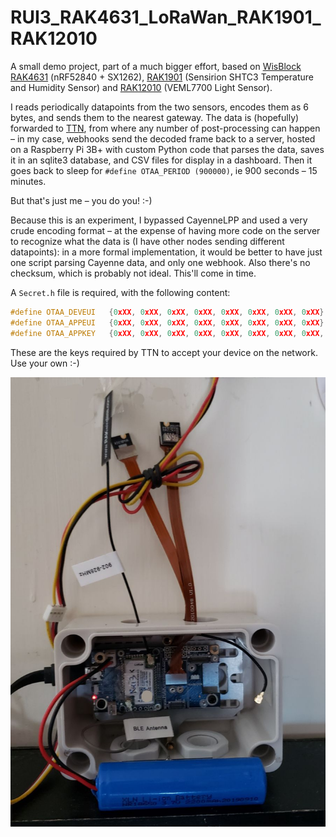 # RUI3_RAK4631_LoRaWan_RAK1901_RAK12010

A small demo project, part of a much bigger effort, based on [WisBlock RAK4631](https://store.rakwireless.com/products/rak4631-lpwan-node) (nRF52840 + SX1262), [RAK1901](https://store.rakwireless.com/products/rak1901-shtc3-temperature-humidity-sensor) (Sensirion SHTC3 Temperature and Humidity Sensor) and [RAK12010](https://store.rakwireless.com/products/wisblock-ambient-light-sensor-rak12010) (VEML7700 Light Sensor).

I reads periodically datapoints from the two sensors, encodes them as 6 bytes, and sends them to the nearest gateway. The data is (hopefully) forwarded to [TTN](https://www.thethingsnetwork.org/), from where any number of post-processing can happen – in my case, webhooks send the decoded frame back to a server, hosted on a Raspberry Pi 3B+ with custom Python code that parses the data, saves it in an sqlite3 database, and CSV files for display in a dashboard. Then it goes back to sleep for `#define OTAA_PERIOD (900000)`, ie 900 seconds – 15 minutes.

But that's just me – you do you! :-)

Because this is an experiment, I bypassed CayenneLPP and used a very crude encoding format – at the expense of having more code on the server to recognize what the data is (I have other nodes sending different datapoints): in a more formal implementation, it would be better to have just one script parsing Cayenne data, and only one webhook. Also there's no checksum, which is probably not ideal. This'll come in time.

A `Secret.h` file is required, with the following content:

```c
#define OTAA_DEVEUI   {0xXX, 0xXX, 0xXX, 0xXX, 0xXX, 0xXX, 0xXX, 0xXX}
#define OTAA_APPEUI   {0xXX, 0xXX, 0xXX, 0xXX, 0xXX, 0xXX, 0xXX, 0xXX}
#define OTAA_APPKEY   {0xXX, 0xXX, 0xXX, 0xXX, 0xXX, 0xXX, 0xXX, 0xXX, 0xXX, 0xXX, 0xXX, 0xXX, 0xXX, 0xXX, 0xXX, 0xXX}
```

These are the keys required by TTN to accept your device on the network. Use your own :-)

![device](assets/Device.jpg)
